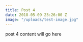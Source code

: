 ```yaml
---
title: Post 4
date: 2018-05-09 23:26:00 Z
image: "/uploads/test-image.jpg"
---
```


post 4 content will go here